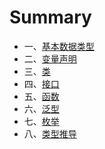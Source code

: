 # Summary

* 一、[基本数据类型](01_basic_data_types.md)
* 二、[变量声明](02_variables_declaration.md)
* 三、[类](03_classes.md)
* 四、[接口](04_interfaces.md)
* 五、[函数](05_functions.md)
* 六、[泛型](06_generics.md)
* 七、[枚举](07_enums.md)
* 八、[类型推导](08_type_inference.md)
